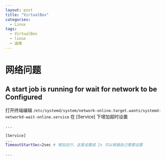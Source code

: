 ```yaml
---
layout: post
title: "VirtualBox"
categories:
  - Linux
tags:
  - VirtualBox
  - linux
  - 运维
---
```



# 网络问题
## A start job is running for wait for network to be Configured
打开终端编辑 ```/etc/systemd/system/network-online.target.wants/systemd-networkd-wait-online.service``` 在 [Service] 下增加超时设置
```bash
...

[Service]
...
TimeoutStartSec=2sec # 增加这行，这里设置成 2s 可以根据自己需要设置

...
```
